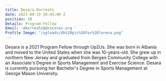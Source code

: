 ```yaml
---
title: Desara Korreshi
date: 2021-09-15 20:43:00 Z
position: 18
Details: Program Fellow
Email: 'dkorreshi@dcscores.org '
Profile Image: "/uploads/dk%20pic%20for%20lorena.png"
---
```


Desara is a 2021 Program Fellow through Up2Us. She was born in Albania and moved to the United States when she was 10-years-old. She grew up in northern New Jersey and graduated from Bergen Community College with an Associate's Degree in Sports Management and Exercise Science. Desara is currently pursuing her Bachelor's Degree in Sports Management at George Mason University.